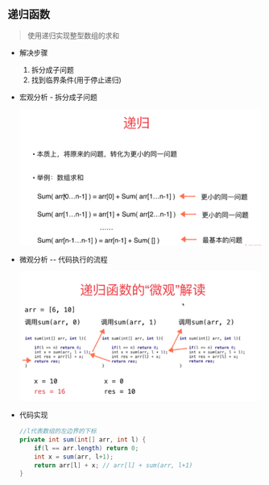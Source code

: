 ## 递归函数

> 使用递归实现整型数组的求和

+ 解决步骤
  1. 拆分成子问题
  2. 找到临界条件(用于停止递归)

+ 宏观分析 - 拆分成子问题 

  ![宏观分析](imgs/dg-1.png)

+ 微观分析 -- 代码执行的流程

  ![运行流程](imgs/dg-2.png)

+ 代码实现

  ~~~java
  //l代表数组的左边界的下标
  private int sum(int[] arr, int l) {
      if(l == arr.length) return 0;
      int x = sum(arr, l+1);
      return arr[l] + x; // arr[l] + sum(arr, l+1)
  }
  ~~~